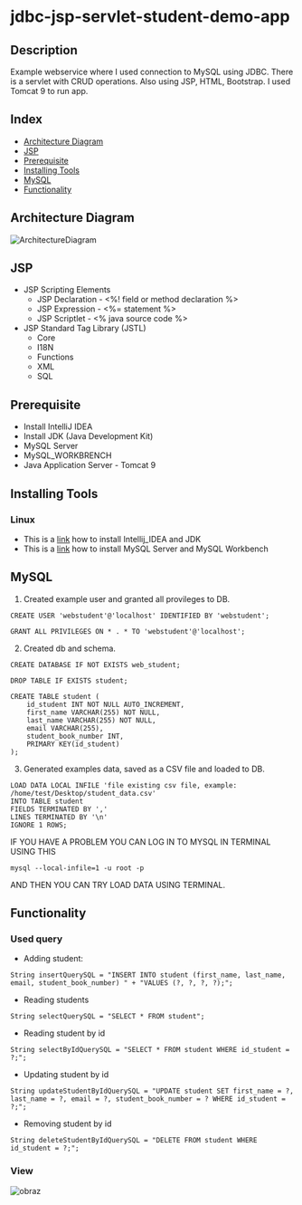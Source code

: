 # jdbc-jsp-servlet-student-demo-app

## Description
Example webservice where I used connection to MySQL using JDBC. There is a servlet with CRUD operations. Also using JSP, HTML, Bootstrap. I used Tomcat 9 to run app.

## Index
* [Architecture Diagram](#architecture-diagram)
* [JSP](#jsp)
* [Prerequisite](#prerequisite)
* [Installing Tools](#installing-tools)
* [MySQL](*mysql)
* [Functionality](*functionality)
  
## Architecture Diagram
![ArchitectureDiagram](https://user-images.githubusercontent.com/37801354/150788631-458788ad-f4b9-4c8c-9187-3c9a6f40544e.jpg)

## 

## JSP
* JSP Scripting Elements
    * JSP Declaration - <%!  field or method declaration %> 
    * JSP Expression - <%=  statement %>
    * JSP Scriptlet - <%  java source code %> 
* JSP Standard Tag Library (JSTL)
    * Core
    * I18N
    * Functions
    * XML
    * SQL

## Prerequisite
* Install IntelliJ IDEA
* Install JDK (Java Development Kit)
* MySQL Server
* MySQL_WORKBRENCH
* Java Application Server - Tomcat 9

## Installing Tools
### Linux
* This is a [link](https://github.com/Arson90/installation-intellij-idea-and-jdk-linux) how to install Intellij_IDEA and JDK
* This is a [link](https://github.com/Arson90/installation-mysql-server-and-mysql-workbench-linux) how to install MySQL Server and MySQL Workbench

## MySQL
1. Created example user and granted all provileges to DB.
```
CREATE USER 'webstudent'@'localhost' IDENTIFIED BY 'webstudent';
```
```
GRANT ALL PRIVILEGES ON * . * TO 'webstudent'@'localhost';
```
2. Created db and schema.
```
CREATE DATABASE IF NOT EXISTS web_student;
```
```
DROP TABLE IF EXISTS student;
```
```
CREATE TABLE student (
    id_student INT NOT NULL AUTO_INCREMENT,
    first_name VARCHAR(255) NOT NULL,
    last_name VARCHAR(255) NOT NULL,
    email VARCHAR(255),
    student_book_number INT,
    PRIMARY KEY(id_student)
);
```
3. Generated examples data, saved as a CSV file and loaded to DB.
```
LOAD DATA LOCAL INFILE 'file existing csv file, example: /home/test/Desktop/student_data.csv'
INTO TABLE student
FIELDS TERMINATED BY ','
LINES TERMINATED BY '\n'
IGNORE 1 ROWS;
```
IF YOU HAVE A PROBLEM YOU CAN LOG IN TO MYSQL IN TERMINAL USING THIS
```
mysql --local-infile=1 -u root -p
```
AND THEN YOU CAN TRY LOAD DATA USING TERMINAL.

## Functionality
### Used query
* Adding student:
```
String insertQuerySQL = "INSERT INTO student (first_name, last_name, email, student_book_number) " + "VALUES (?, ?, ?, ?);";
```
* Reading students
```
String selectQuerySQL = "SELECT * FROM student";
```
* Reading student by id
```        
String selectByIdQuerySQL = "SELECT * FROM student WHERE id_student = ?;";
```
* Updating student by id
```
String updateStudentByIdQuerySQL = "UPDATE student SET first_name = ?, last_name = ?, email = ?, student_book_number = ? WHERE id_student = ?;";
```
* Removing student by id
```
String deleteStudentByIdQuerySQL = "DELETE FROM student WHERE id_student = ?;";
```
### View
![obraz](https://user-images.githubusercontent.com/37801354/151953377-7343f3ab-a6cb-4e3d-9444-1ac2e424fae1.png)
